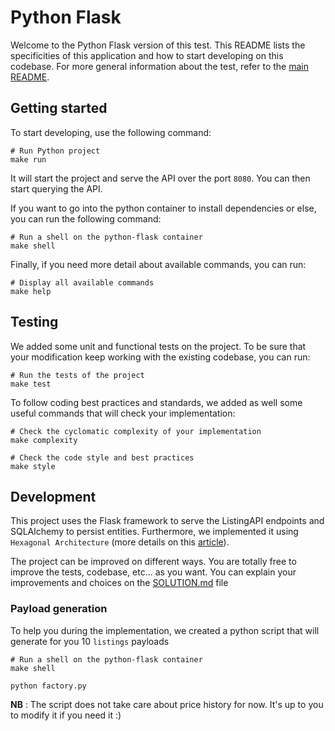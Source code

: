 # Python Flask

Welcome to the Python Flask version of this test. This README lists the specificities of this application
and how to start developing on this codebase. For more general information about the test, refer to the [main README](../README.md).

## Getting started

To start developing, use the following command:

```shell
# Run Python project
make run
```

It will start the project and serve the API over the port `8080`. You can then start querying the API.

If you want to go into the python container to install dependencies or else, you can run the following command:

```shell
# Run a shell on the python-flask container
make shell
```

Finally, if you need more detail about available commands, you can run:
```shell
# Display all available commands
make help
```

## Testing

We added some unit and functional tests on the project.
To be sure that your modification keep working with the existing codebase, you can run:

```shell
# Run the tests of the project
make test
```

To follow coding best practices and standards, we added as well some useful commands that will check your implementation:

```shell
# Check the cyclomatic complexity of your implementation
make complexity

# Check the code style and best practices
make style
```

## Development

This project uses the Flask framework to serve the ListingAPI endpoints and SQLAlchemy to persist entities.
Furthermore, we implemented it using `Hexagonal Architecture` (more details on this [article](https://alexgrover.me/posts/python-hexagonal-architecture)).

The project can be improved on different ways. You are totally free to improve the tests, codebase, etc... as you want.
You can explain your improvements and choices on the [SOLUTION.md](../SOLUTION.md) file 

### Payload generation

To help you during the implementation, we created a python script that will generate for you 10 `listings` payloads
```shell
# Run a shell on the python-flask container
make shell

python factory.py
```

**NB** : The script does not take care about price history for now. It's up to you to modify it if you need it :)
